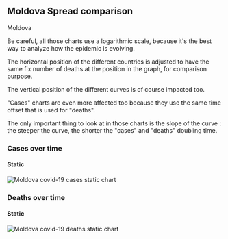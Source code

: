 ## Moldova Spread comparison 

Moldova



Be careful, all those charts use a logarithmic scale, because it's the best way to analyze how the epidemic is evolving.
 
The horizontal position of the different countries is adjusted to have the same fix number of deaths at the position in the graph, for comparison purpose.

The vertical position of the different curves is of course impacted too.

"Cases" charts are even more affected too because they use the same time offset that is used for "deaths".

The only important thing to look at in those charts is the slope of the curve : the steeper the curve, the shorter the "cases" and "deaths" doubling time.



 
### Cases over time
 
#### Static
![Moldova covid-19 cases static chart](https://raw.githubusercontent.com/madlag/coronavirus_study/master/notebooks/graphs/2020-03-20/countries/Moldova/2020-03-20_Moldova_deaths.png "Moldova covid-19 cases static chart")   

 
### Deaths over time
 
#### Static
![Moldova covid-19 deaths static chart](https://raw.githubusercontent.com/madlag/coronavirus_study/master/notebooks/graphs/2020-03-20/countries/Moldova/2020-03-20_Moldova_deaths.png "Moldova covid-19 deaths static chart")   

